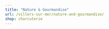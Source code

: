 ```yaml
---
title: "Nature & Gourmandise"
url: /villers-sur-mer/nature-and-gourmandise/
shop: charcuterie
---
```

